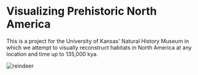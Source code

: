 # Visualizing Prehistoric North America

This is a project for the University of Kansas' Natural History Museum in which we attempt to visually reconstruct habitats in North America at any location and time up to 135,000 kya. 

![reindeer](https://user-images.githubusercontent.com/55513603/147629214-10f51a22-0dc7-42d4-bbcb-654324147f9d.gif)

